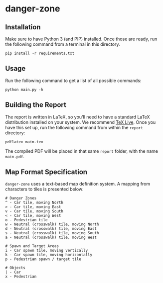 # danger-zone

## Installation
Make sure to have Python 3 (and PIP) installed. Once those are ready, run the following command from a terminal in this directory.

```commandline
pip install -r requirements.txt
```

## Usage
Run the following command to get a list of all possible commands:

```commandline
python main.py -h
```

## Building the Report
The report is written in LaTeX, so you'll need to have a standard LaTeX distribution installed on your system. We recommend [TeX Live](https://www.tug.org/texlive/acquire-netinstall.html). Once you have this set up, run the following command from within the `report` directory:

```commandline
pdflatex main.tex
```

The compiled PDF will be placed in that same `report` folder, with the name `main.pdf`.

## Map Format Specification
`danger-zone` uses a text-based map definition system. A mapping from characters to tiles is presented below:

```text
# Danger Zones
^ - Car tile, moving North
> - Car tile, moving East
v - Car tile, moving South
< - Car tile, moving West
o - Pedestrian tile
w - Neutral (crosswalk) tile, moving North
d - Neutral (crosswalk) tile, moving East
s - Neutral (crosswalk) tile, moving South
a - Neutral (crosswalk) tile, moving West

# Spawn and Target Areas
i - Car spawn tile, moving vertically
k - Car spawn tile, moving horizontally
p - Pedestrian spawn / target tile

# Objects
| - Car
x - Pedestrian
```
